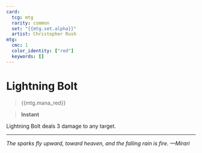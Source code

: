 ```yaml
---
card:
  tcg: mtg
  rarity: common
  set: "{{mtg.set.alpha}}"
  artist: Christopher Rush
mtg:
  cmc: 1
  color_identity: ["red"]
  keywords: []
---
```


# Lightning Bolt
> {{mtg.mana_red}}

> **Instant**

Lightning Bolt deals 3 damage to any target.

-----
*The sparks fly upward, toward heaven, and the falling rain is fire. —Mirari*